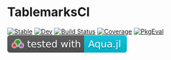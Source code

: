 # TablemarksCI

[![Stable](https://img.shields.io/badge/docs-stable-blue.svg)](https://LilithHafner.github.io/TablemarksCI.jl/stable/)
[![Dev](https://img.shields.io/badge/docs-dev-blue.svg)](https://LilithHafner.github.io/TablemarksCI.jl/dev/)
[![Build Status](https://github.com/LilithHafner/TablemarksCI.jl/actions/workflows/CI.yml/badge.svg?branch=main)](https://github.com/LilithHafner/TablemarksCI.jl/actions/workflows/CI.yml?query=branch%3Amain)
[![Coverage](https://codecov.io/gh/LilithHafner/TablemarksCI.jl/branch/main/graph/badge.svg)](https://codecov.io/gh/LilithHafner/TablemarksCI.jl)
[![PkgEval](https://JuliaCI.github.io/NanosoldierReports/pkgeval_badges/T/TablemarksCI.svg)](https://JuliaCI.github.io/NanosoldierReports/pkgeval_badges/T/TablemarksCI.html)
[![Aqua](https://raw.githubusercontent.com/JuliaTesting/Aqua.jl/master/badge.svg)](https://github.com/JuliaTesting/Aqua.jl)
